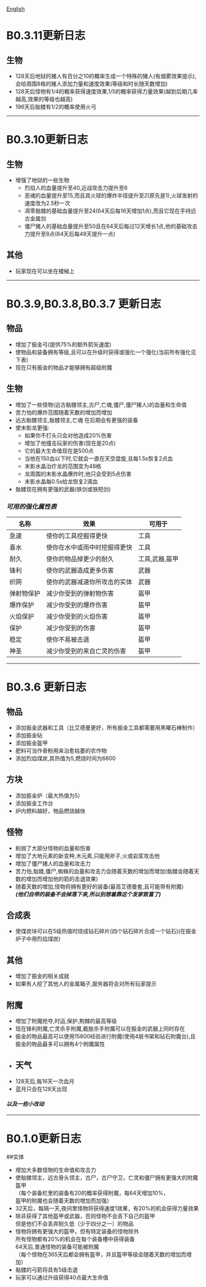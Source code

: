 [English](https://github.com/XiaoYuOvO/MITE-ITE/blob/master/ChangeLogEN.md)
# B0.3.11更新日志
## 生物
* 128天后地狱的猪人有百分之10的概率生成一个特殊的猪人(有烟雾效果提示),会给周围8格的猪人添加力量和速度效果(等级和时长随天数增加)
* 128天后怪物有1/4的概率获得速度效果,1/5的概率获得力量效果(越到后期几率越高,效果的等级也越高)
* 196天后骷髅有1/2的概率使用火弓
---
# B0.3.10更新日志
## 生物
* 增强了地狱的一些生物
  + 烈焰人的血量提升至40,近战攻击力提升至6
  + 恶魂的血量提升至15,而且其火球的爆炸半径提升至2(原先是1),火球发射的速度改为2.5秒一次
  + 凋零骷髅的基础血量提升至24(64天后每16天增加1点),而且它现在手持远古金属剑
  + 僵尸猪人的基础血量提升至50且在64天后每过12天增长1点,他的基础攻击力提升至8点(64天后每48天提升一点)
## 其他
* 玩家现在可以坐在楼梯上
---
# B0.3.9,B0.3.8,B0.3.7 更新日志
## 物品
* 增加了振金弓(提供75%的额外箭矢速度)
* 使物品和装备拥有等级,且可以在升级时获得或强化一个强化(当前所有强化见下表)
* 现在只有振金的物品才能够拥有超级附魔
## 生物
* 增加了一些怪物(远古骷髅领主,古尸,亡魂,僵尸,僵尸猪人)的血量和生命值
* 苦力怕的爆炸范围随着天数的增加而增加
* 远古骷髅领主,骷髅领主,亡魂 在后期会有更强的装备
* 使末影龙更强:
    + 如果你不打头只会对他造成20%伤害
    + 增加了他撞击玩家的伤害(现在是20点)
    + 它的最大生命值现在是500点
    + 当他在150血以下时,它就会一直在天空盘旋,且每1.5s恢复2点血
    + 末影水晶治疗龙的范围变为48格
    + 龙周围的末影水晶爆炸时,他只会受到5点伤害
    + 末影水晶每0.5s给龙恢复2滴血
* 骷髅现在拥有更强的武器(铁剑或铁短剑)

### *_可用的强化属性表_*

   名称 | 效果 | 可用于
    ---------------|---------------------------------|---------------------
      急速         | 使你的工具挖掘得更快              | 工具
      喜水         | 使你在水中或雨中时挖掘得更快      | 工具
      耐久         | 使你的物品掉更少的耐久            | 工具,武器,盔甲
      锋利         | 使你的武器造成更多伤害            | 武器
      织网         | 使你的武器减速你所攻击的实体      | 武器
      弹射物保护   | 减少你受到的弹射物伤害            | 盔甲
      爆炸保护     | 减少你受到的爆炸伤害              | 盔甲
      火焰保护     | 减少你受到的火焰伤害              | 盔甲
      保护         | 减少你受到的伤害                 | 盔甲
      稳定         | 使你不易被击退                   | 盔甲
      神圣         | 减少你受到的来自亡灵的伤害        | 盔甲
      
---

# B0.3.6 更新日志
## 物品
* 添加振金武器和工具（比艾德曼更好，所有振金工具都需要用黑曜石棒制作） 
* 添加振金砧
* 添加振金盔甲
* 肥料可当作骨粉用来治愈枯萎的农作物
* 添加烈焰煤炭,其热值为5,燃烧时间为6800
## 方块
* 添加振金炉（最大热值为5）
* 添加振金工作台
* 炉内燃料越好，物品燃烧越快
## 怪物
* 削弱了大部分怪物的血量和伤害
* 增加了大地元素的新变种,木元素,只能用斧子,火或岩浆攻击他
* 增加了僵尸猪人的血量和攻击力
* 苦力怕,骷髅,僵尸,蜘蛛的血量和攻击力会随着天数的增加而增加(骷髅会随着天数的增加而增加他的箭的击退效果)
* 随着天数的增加,怪物将拥有更好的装备(最高艾德曼套,且可能带有附魔)\
    _**(他们自带的装备不会掉落下来,所以别想着靠这个发家致富了)**_
## 合成表
* 使煤炭块可以在5级热值时烧成钻石碎片(四个钻石碎片合成一个钻石)(在振金炉子中用烈焰煤炭)
## 其他
* 增加了振金的相关成就
* 如果有人挖了其他人的金属箱子,服务器将会对所有玩家提示
## 附魔
* 增加了附魔抢夺,时运,保护,荆棘的最高等级
* 现在锋利附魔,亡灵杀手附魔,截肢杀手附魔可以在振金的武器上同时存在
* 振金的物品最高可以使用15800经验进行附魔(使用4层书架和钻石附魔台),且振金的物品最多可以拥有4个附魔属性
* ## 天气
* 128天后,每16天一次血月
* 蓝月只会在128天出现
#### _以及一些小改动_

---

# B0.1.0更新日志
##实体
* 增加大多数怪物的生命值和攻击力
* 使骷髅领主，远古骨头领主，古尸，古尸守卫，亡灵和僵尸拥有更强大的附魔盔甲\
    （每个装备栏里的装备有20的概率获得附魔，每64天增加10%，\
    盔甲的附魔也会随着天数的增加而加强）
* 32天后，每隔一天,夜间里怪物将获得速度1效果，有20%的机会获得力量效果
* 除非获得了其他盔甲或武器，否则怪物不会丢下自己的盔甲\
    但是他们不会丢弃耐久低（少于四分之一）的物品
* 怪物将拥有更强大的盔甲，但有特定装备的怪物除外\
    所有怪物都有20%的机会在每个装备槽中获得装备\
    64天后,普通怪物的装备可能被附魔\
    （每个怪物在365天后都会拥有盔甲，并且盔甲等级会随着天数的增加而增加）
* 骷髅的弓箭将具有5级击退
* 玩家可以通过升级获得40点最大生命值